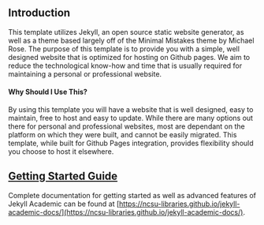 ## Introduction
This template utilizes Jekyll, an open source static website generator, as well as a theme based largely off of the Minimal Mistakes theme by Michael Rose. The purpose of this template is to provide you with a simple, well designed website that is optimized for hosting on Github pages. We aim to reduce the technological know-how and time that is usually required for maintaining a personal or professional website.

#### Why Should I Use This?
By using this template you will have a website that is well designed, easy to maintain, free to host and easy to update. While there are many options out there for personal and professional websites, most are dependant on the platform on which they were built, and cannot be easily migrated. This template, while built for Github Pages integration, provides flexibility should you choose to host it elsewhere.

## [Getting Started Guide](https://ncsu-libraries.github.io/jekyll-academic-docs/)
Complete documentation for getting started as well as advanced features of Jekyll Academic can be found at [https://ncsu-libraries.github.io/jekyll-academic-docs/](https://ncsu-libraries.github.io/jekyll-academic-docs/).
 
